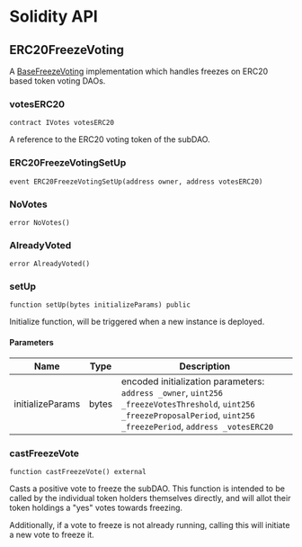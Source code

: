 # Solidity API

## ERC20FreezeVoting

A [BaseFreezeVoting](./BaseFreezeVoting.md) implementation which handles
freezes on ERC20 based token voting DAOs.

### votesERC20

```solidity
contract IVotes votesERC20
```

A reference to the ERC20 voting token of the subDAO.

### ERC20FreezeVotingSetUp

```solidity
event ERC20FreezeVotingSetUp(address owner, address votesERC20)
```

### NoVotes

```solidity
error NoVotes()
```

### AlreadyVoted

```solidity
error AlreadyVoted()
```

### setUp

```solidity
function setUp(bytes initializeParams) public
```

Initialize function, will be triggered when a new instance is deployed.

#### Parameters

| Name             | Type  | Description                                                                                                                                                           |
| ---------------- | ----- | --------------------------------------------------------------------------------------------------------------------------------------------------------------------- |
| initializeParams | bytes | encoded initialization parameters: `address _owner`, `uint256 _freezeVotesThreshold`, `uint256 _freezeProposalPeriod`, `uint256 _freezePeriod`, `address _votesERC20` |

### castFreezeVote

```solidity
function castFreezeVote() external
```

Casts a positive vote to freeze the subDAO. This function is intended to be called
by the individual token holders themselves directly, and will allot their token
holdings a "yes" votes towards freezing.

Additionally, if a vote to freeze is not already running, calling this will initiate
a new vote to freeze it.
